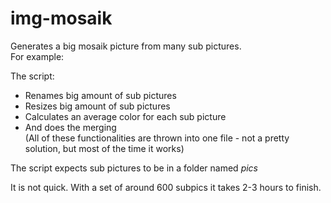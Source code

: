 # img-mosaik

Generates a big mosaik picture from many sub pictures.  
For example:  
![]()  
  
  
The script:  
* Renames big amount of sub pictures
* Resizes big amount of sub pictures
* Calculates an average color for each sub picture
* And does the merging  
(All of these functionalities are thrown into one file - not a pretty solution, but most of the time it works)  
  
The script expects sub pictures to be in a folder named *pics*  
  
  
It is not quick. With a set of  around 600 subpics it takes 2-3 hours to finish.
